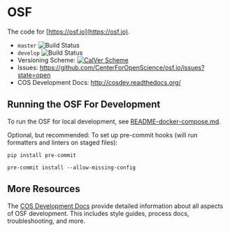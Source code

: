 # OSF

The code for [https://osf.io](https://osf.io).

- `master` ![Build Status](https://github.com/CenterForOpenScience/osf.io/workflows/osf.io/badge.svg?branch=master)
- `develop` ![Build Status](https://github.com/CenterForOpenScience/osf.io/workflows/osf.io/badge.svg?branch=develop)
- Versioning Scheme:  [![CalVer Scheme](https://img.shields.io/badge/calver-YY.MINOR.MICRO-22bfda.svg)](http://calver.org)
- Issues: https://github.com/CenterForOpenScience/osf.io/issues?state=open
- COS Development Docs: http://cosdev.readthedocs.org/


## Running the OSF For Development

To run the OSF for local development, see [README-docker-compose.md](https://github.com/CenterForOpenScience/osf.io/blob/develop/README-docker-compose.md).

Optional, but recommended: To set up pre-commit hooks (will run
formatters and linters on staged files):

```
pip install pre-commit

pre-commit install --allow-missing-config
```

## More Resources

The [COS Development Docs](http://cosdev.readthedocs.org/) provide detailed information about all aspects of OSF development.
This includes style guides, process docs, troubleshooting, and more.
